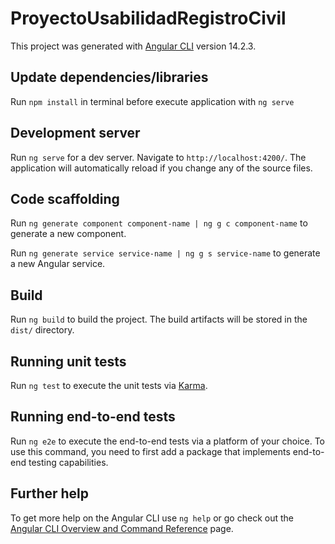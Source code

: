 # ProyectoUsabilidadRegistroCivil

This project was generated with [Angular CLI](https://github.com/angular/angular-cli) version 14.2.3.

## Update dependencies/libraries

Run `npm install` in terminal before execute application with `ng serve`

## Development server

Run `ng serve` for a dev server. Navigate to `http://localhost:4200/`. The application will automatically reload if you change any of the source files.

## Code scaffolding

Run `ng generate component component-name | ng g c component-name` to generate a new component. 

Run `ng generate service service-name | ng g s service-name` to generate a new Angular service.

## Build

Run `ng build` to build the project. The build artifacts will be stored in the `dist/` directory.

## Running unit tests

Run `ng test` to execute the unit tests via [Karma](https://karma-runner.github.io).

## Running end-to-end tests

Run `ng e2e` to execute the end-to-end tests via a platform of your choice. To use this command, you need to first add a package that implements end-to-end testing capabilities.

## Further help

To get more help on the Angular CLI use `ng help` or go check out the [Angular CLI Overview and Command Reference](https://angular.io/cli) page.
